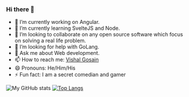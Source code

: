 ### Hi there 👋

- 🔭 I’m currently working on Angular.
- 🌱 I’m currently learning SvelteJS and Node.
- 👯 I’m looking to collaborate on any open source software which focus on solving a real life problem.
- 🤔 I’m looking for help with GoLang.
- 💬 Ask me about Web development.
- 📫 How to reach me: [Vishal Gosain](https://twitter.com/vishugosain)
- 😄 Pronouns: He/Him/His
- ⚡ Fun fact: I am a secret comedian and gamer

![My GitHub stats](https://github-readme-stats.vercel.app/api?username=vishugosain&show_icons=true&theme=radical)
[![Top Langs](https://github-readme-stats.vercel.app/api/top-langs/?username=vishugosain&layout=compact)](https://github.com/anuraghazra/github-readme-stats)
